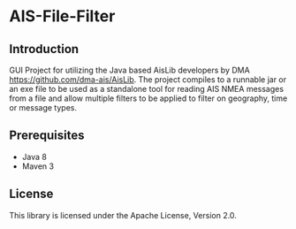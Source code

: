 # AIS-File-Filter


## Introduction ##
GUI Project for utilizing the Java based AisLib developers by DMA https://github.com/dma-ais/AisLib.
The project compiles to a runnable jar or an exe file to be used as a standalone tool for reading AIS NMEA messages from a file and allow multiple filters to be applied to filter on geography, time or message types.

## Prerequisites ##

* Java 8
* Maven 3

## License ##

This library is licensed under the Apache License, Version 2.0.
